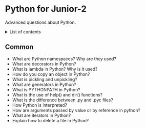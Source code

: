 # Python for Junior-2

Advanced questions about Python.

<details>
<summary>List of contents</summary>
  
- [Common](#common)
  
</details>

## Common

* What are Python namespaces? Why are they used?
* What are decorators in Python?
* What is lambda in Python? Why is it used?
* How do you copy an object in Python?
* What is pickling and unpickling?
* What are generators in Python?
* What is PYTHONPATH in Python?
* What is the use of help() and dir() functions?
* What is the difference between .py and .pyc files?
* How Python is interpreted?
* How are arguments passed by value or by reference in python?
* What are iterators in Python?
* Explain how to delete a file in Python?





